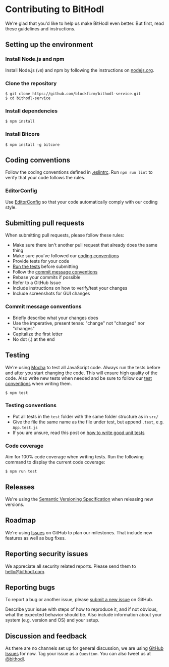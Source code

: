 Contributing to BitHodl
=======================

We're glad that you'd like to help us make BitHodl even better. But first,
read these guidelines and instructions.

## Setting up the environment

### Install Node.js and npm

Install Node.js (`v8`) and npm by following the instructions on
[nodejs.org](https://nodejs.org/).

### Clone the repository

	$ git clone https://github.com/blockfirm/bithodl-service.git
	$ cd bithodl-service

### Install dependencies

	$ npm install

### Install Bitcore

	$ npm install -g bitcore

## Coding conventions

Follow the coding conventions defined in [.eslintrc](.eslintrc).
Run `npm run lint` to verify that your code follows the rules.

### EditorConfig

Use [EditorConfig](http://editorconfig.org/) so that your code automatically
comply with our coding style.

## Submitting pull requests

When submitting pull requests, please follow these rules:

* Make sure there isn't another pull request that already does the same thing
* Make sure you've followed our [coding conventions](#coding-conventions)
* Provide tests for your code
* [Run the tests](#testing) before submitting
* Follow the [commit message conventions](#commit-message-guidelines)
* Rebase your commits if possible
* Refer to a GitHub Issue
* Include instructions on how to verify/test your changes
* Include screenshots for GUI changes

### Commit message conventions

* Briefly describe what your changes does
* Use the imperative, present tense: "change" not "changed" nor "changes"
* Capitalize the first letter
* No dot (.) at the end

## Testing

We're using [Mocha](https://mochajs.org/) to test all JavaScript code.
Always run the tests before and after you start changing the code. This will
ensure high quality of the code. Also write new tests when needed and be sure to
follow our [test conventions](#test-conventions) when writing them.

	$ npm test

### Testing conventions

* Put all tests in the `test` folder with the same folder structure as in `src/`
* Give the file the same name as the file under test, but append `.test`, e.g. `App.test.js`
* If you are unsure, read this post on [how to write good unit tests](http://blog.stevensanderson.com/2009/08/24/writing-great-unit-tests-best-and-worst-practises/)

### Code coverage

Aim for 100% code coverage when writing tests. Run the following command to
display the current code coverage:

	$ npm run test

## Releases

We're using the [Semantic Versioning Specification](http://semver.org/) when
releasing new versions.

## Roadmap

We're using [Issues](https://github.com/blockfirm/bithodl-service/issues) on
GitHub to plan our milestones. That include new features as well as bug fixes.

## Reporting security issues

We appreciate all security related reports. Please send them to <hello@bithodl.com>.

## Reporting bugs

To report a bug or another issue, please [submit a new issue](https://github.com/blockfirm/bithodl-service/issues/new) on GitHub.

Describe your issue with steps of how to reproduce it, and if not obvious, what
the expected behavior should be. Also include information about your system
(e.g. version and OS) and your setup.

## Discussion and feedback

As there are no channels set up for general discussion, we are using
[GitHub Issues](https://github.com/blockfirm/bithodl-service/issues) for now.
Tag your issue as a `Question`. You can also tweet us at [@bithodl](https://twitter.com/bithodl).
